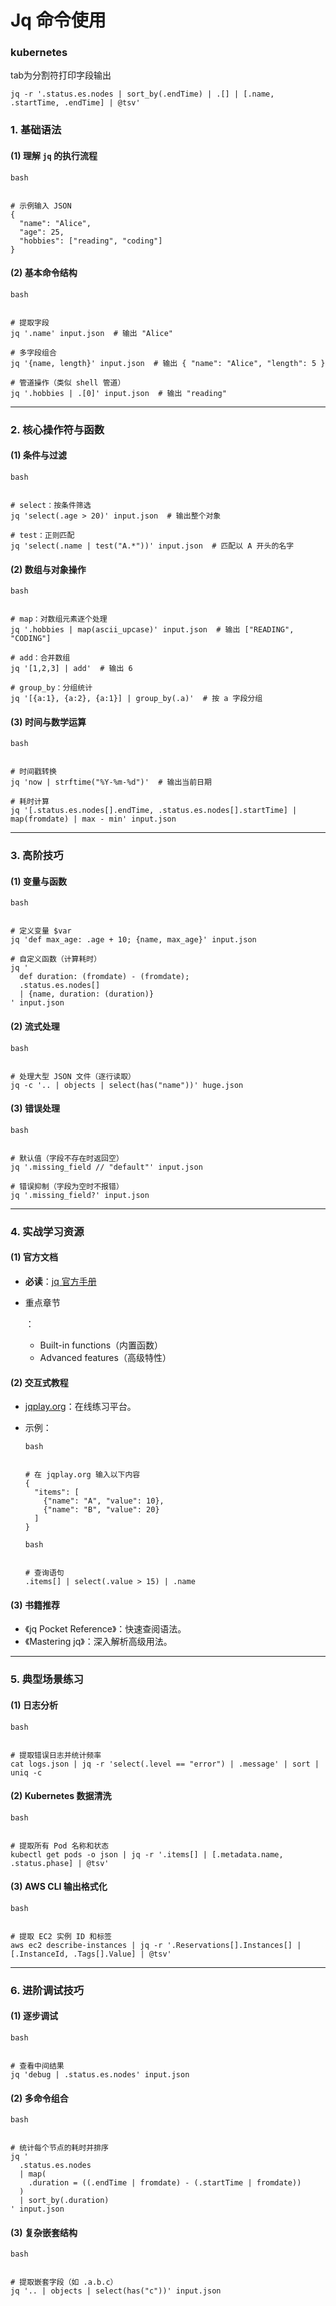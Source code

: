 # Jq 命令使用

### kubernetes

tab为分割符打印字段输出

```shell
jq -r '.status.es.nodes | sort_by(.endTime) | .[] | [.name, .startTime, .endTime] | @tsv' 
```

### **1. 基础语法**

#### **(1) 理解 `jq` 的执行流程**

```
bash


# 示例输入 JSON
{
  "name": "Alice",
  "age": 25,
  "hobbies": ["reading", "coding"]
}
```

#### **(2) 基本命令结构**

```
bash


# 提取字段
jq '.name' input.json  # 输出 "Alice"

# 多字段组合
jq '{name, length}' input.json  # 输出 { "name": "Alice", "length": 5 }

# 管道操作（类似 shell 管道）
jq '.hobbies | .[0]' input.json  # 输出 "reading"
```

------

### **2. 核心操作符与函数**

#### **(1) 条件与过滤**

```
bash


# select：按条件筛选
jq 'select(.age > 20)' input.json  # 输出整个对象

# test：正则匹配
jq 'select(.name | test("A.*"))' input.json  # 匹配以 A 开头的名字
```

#### **(2) 数组与对象操作**

```
bash


# map：对数组元素逐个处理
jq '.hobbies | map(ascii_upcase)' input.json  # 输出 ["READING", "CODING"]

# add：合并数组
jq '[1,2,3] | add'  # 输出 6

# group_by：分组统计
jq '[{a:1}, {a:2}, {a:1}] | group_by(.a)'  # 按 a 字段分组
```

#### **(3) 时间与数学运算**

```
bash


# 时间戳转换
jq 'now | strftime("%Y-%m-%d")'  # 输出当前日期

# 耗时计算
jq '[.status.es.nodes[].endTime, .status.es.nodes[].startTime] | map(fromdate) | max - min' input.json
```

------

### **3. 高阶技巧**

#### **(1) 变量与函数**

```
bash


# 定义变量 $var
jq 'def max_age: .age + 10; {name, max_age}' input.json

# 自定义函数（计算耗时）
jq '
  def duration: (fromdate) - (fromdate);
  .status.es.nodes[] 
  | {name, duration: (duration)}
' input.json
```

#### **(2) 流式处理**

```
bash


# 处理大型 JSON 文件（逐行读取）
jq -c '.. | objects | select(has("name"))' huge.json
```

#### **(3) 错误处理**

```
bash


# 默认值（字段不存在时返回空）
jq '.missing_field // "default"' input.json

# 错误抑制（字段为空时不报错）
jq '.missing_field?' input.json
```

------

### **4. 实战学习资源**

#### **(1) 官方文档**

- **必读**：[jq 官方手册](https://stedolan.github.io/jq/manual/)

- 重点章节

  ：

  - Built-in functions（内置函数）
  - Advanced features（高级特性）

#### **(2) 交互式教程**

- [jqplay.org](https://jqplay.org/)：在线练习平台。

- 示例：

  ```
  bash
  
  
  # 在 jqplay.org 输入以下内容
  {
    "items": [
      {"name": "A", "value": 10},
      {"name": "B", "value": 20}
    ]
  }
  ```

  ```
  bash
  
  
  # 查询语句
  .items[] | select(.value > 15) | .name
  ```

#### **(3) 书籍推荐**

- 《jq Pocket Reference》：快速查阅语法。
- 《Mastering jq》：深入解析高级用法。

------

### **5. 典型场景练习**

#### **(1) 日志分析**

```
bash


# 提取错误日志并统计频率
cat logs.json | jq -r 'select(.level == "error") | .message' | sort | uniq -c
```

#### **(2) Kubernetes 数据清洗**

```
bash


# 提取所有 Pod 名称和状态
kubectl get pods -o json | jq -r '.items[] | [.metadata.name, .status.phase] | @tsv'
```

#### **(3) AWS CLI 输出格式化**

```
bash


# 提取 EC2 实例 ID 和标签
aws ec2 describe-instances | jq -r '.Reservations[].Instances[] | [.InstanceId, .Tags[].Value] | @tsv'
```

------

### **6. 进阶调试技巧**

#### **(1) 逐步调试**

```
bash


# 查看中间结果
jq 'debug | .status.es.nodes' input.json
```

#### **(2) 多命令组合**

```
bash


# 统计每个节点的耗时并排序
jq '
  .status.es.nodes
  | map(
    .duration = ((.endTime | fromdate) - (.startTime | fromdate))
  )
  | sort_by(.duration)
' input.json
```

#### **(3) 复杂嵌套结构**

```
bash


# 提取嵌套字段（如 .a.b.c）
jq '.. | objects | select(has("c"))' input.json
```


